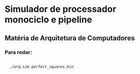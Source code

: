 # Simulador de processador monociclo e pipeline 

## Matéria de Arquitetura de Computadores

### Para rodar:

<code>
  ./arq-sim perfect_squares.bin
</code>
